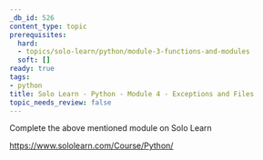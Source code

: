 ```yaml
---
_db_id: 526
content_type: topic
prerequisites:
  hard:
  - topics/solo-learn/python/module-3-functions-and-modules
  soft: []
ready: true
tags:
- python
title: Solo Learn - Python - Module 4 - Exceptions and Files
topic_needs_review: false
---
```


Complete the above mentioned module on Solo Learn

https://www.sololearn.com/Course/Python/